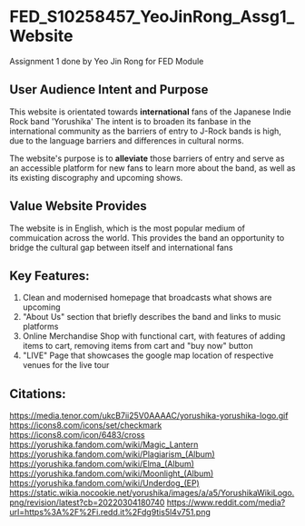 # FED_S10258457_YeoJinRong_Assg1_Website
Assignment 1 done by Yeo Jin Rong for FED Module 
## User Audience Intent and Purpose
This website is orientated towards **international** fans of the Japanese Indie Rock band 'Yorushika' The intent is to broaden its fanbase in the international community as the barriers of entry to J-Rock bands is high, due to the language barriers and differences in cultural norms.

The website's purpose is to **alleviate** those barriers of entry and serve as an accessible platform for new fans to learn more about the band, as well as its existing discography and upcoming shows.

## Value Website Provides
The website is in English, which is the most popular medium of commuication across the world.
This provides the band an opportunity to bridge the cultural gap between itself and international fans

## Key Features:
1) Clean and modernised homepage that broadcasts what shows are upcoming
2) "About Us" section that briefly describes the band and links to music platforms
3) Online Merchandise Shop with functional cart, with features of adding items to cart, removing items from cart and "buy now" button
4) "LIVE" Page that showcases the google map location of respective venues for the live tour 


## Citations:
https://media.tenor.com/ukcB7ii25V0AAAAC/yorushika-yorushika-logo.gif
https://icons8.com/icons/set/checkmark
https://icons8.com/icon/6483/cross
https://yorushika.fandom.com/wiki/Magic_Lantern
https://yorushika.fandom.com/wiki/Plagiarism_(Album)
https://yorushika.fandom.com/wiki/Elma_(Album)
https://yorushika.fandom.com/wiki/Moonlight_(Album)
https://yorushika.fandom.com/wiki/Underdog_(EP)
https://static.wikia.nocookie.net/yorushika/images/a/a5/YorushikaWikiLogo.png/revision/latest?cb=20220304180740
https://www.reddit.com/media?url=https%3A%2F%2Fi.redd.it%2Fdg9tis5l4v751.png